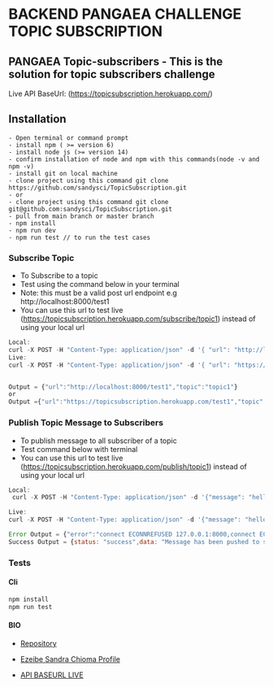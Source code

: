 BACKEND PANGAEA CHALLENGE TOPIC SUBSCRIPTION 
===========
PANGAEA Topic-subscribers - This is the solution for topic subscribers challenge
---------------
Live API BaseUrl: (https://topicsubscription.herokuapp.com/)

## Installation
```
- Open terminal or command prompt
- install npm ( >= version 6)
- install node js (>= version 14)
- confirm installation of node and npm with this commands(node -v and npm -v)
- install git on local machine
- clone project using this command git clone https://github.com/sandysci/TopicSubscription.git
- or 
- clone project using this command git clone git@github.com:sandysci/TopicSubscription.git
- pull from main branch or master branch 
- npm install
- npm run dev 
- npm run test // to run the test cases 

```


### Subscribe Topic   
- To Subscribe to a topic
- Test using the command below in your terminal 
- Note: this must be a valid post url endpoint  e.g http://localhost:8000/test1
- You can use this url to test live (https://topicsubscription.herokuapp.com/subscribe/topic1) instead of using your local url
```javascript
Local:
curl -X POST -H "Content-Type: application/json" -d '{ "url": "http://localhost:8000/test1"}' http://localhost:8000/subscribe/topic1 
Live: 
curl -X POST -H "Content-Type: application/json" -d '{ "url": "https://topicsubscription.herokuapp.com/test1"}' https://topicsubscription.herokuapp.com/subscribe/topic1 


Output = {"url":"http://localhost:8000/test1","topic":"topic1"}
or 
Output ={"url":"https://topicsubscription.herokuapp.com/test1","topic":"topic1"}
```
### Publish Topic Message to Subscribers 
- To publish message to all subscriber of a topic
- Test command below with terminal 
- You can use this url to test live (https://topicsubscription.herokuapp.com/publish/topic1) instead of using your local url
```javascript
Local:
 curl -X POST -H "Content-Type: application/json" -d '{"message": "hello"}' http://localhost:8000/publish/topic1

Live: 
curl -X POST -H "Content-Type: application/json" -d '{"message": "hello"}' https://topicsubscription.herokuapp.com/publish/topic1

Error Output = {"error":"connect ECONNREFUSED 127.0.0.1:8000,connect ECONNREFUSED 127.0.0.1:8000"}
Success Output = {status: "success",data: "Message has been pushed to subscribers"}
```



### Tests
#### Cli
```bash
npm install
npm run test
```

#### BIO

- [Repository](https://github.com/sandysci/TopicSubscription)

- [Ezeibe Sandra Chioma Profile](https://queenofcodes.herokuapp.com)

- [API BASEURL LIVE](https://topicsubscription.herokuapp.com/)

